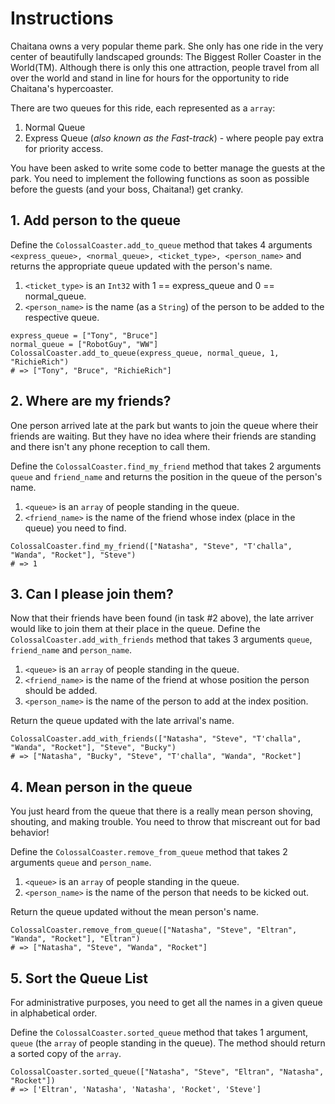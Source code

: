 # Instructions

Chaitana owns a very popular theme park.
She only has one ride in the very center of beautifully landscaped grounds: The Biggest Roller Coaster in the World(TM).
Although there is only this one attraction, people travel from all over the world and stand in line for hours for the opportunity to ride Chaitana's hypercoaster.

There are two queues for this ride, each represented as a `array`:

1. Normal Queue
2. Express Queue (_also known as the Fast-track_) - where people pay extra for priority access.

You have been asked to write some code to better manage the guests at the park.
You need to implement the following functions as soon as possible before the guests (and your boss, Chaitana!) get cranky.

## 1. Add person to the queue

Define the `ColossalCoaster.add_to_queue` method that takes 4 arguments `<express_queue>, <normal_queue>, <ticket_type>, <person_name>` and returns the appropriate queue updated with the person's name.

1. `<ticket_type>` is an `Int32` with 1 == express_queue and 0 == normal_queue.
2. `<person_name>` is the name (as a `String`) of the person to be added to the respective queue.

```crystal
express_queue = ["Tony", "Bruce"]
normal_queue = ["RobotGuy", "WW"]
ColossalCoaster.add_to_queue(express_queue, normal_queue, 1, "RichieRich")
# => ["Tony", "Bruce", "RichieRich"]
```

## 2. Where are my friends?

One person arrived late at the park but wants to join the queue where their friends are waiting.
But they have no idea where their friends are standing and there isn't any phone reception to call them.

Define the `ColossalCoaster.find_my_friend` method that takes 2 arguments `queue` and `friend_name` and returns the position in the queue of the person's name.

1. `<queue>` is an `array` of people standing in the queue.
2. `<friend_name>` is the name of the friend whose index (place in the queue) you need to find.

```crystal
ColossalCoaster.find_my_friend(["Natasha", "Steve", "T'challa", "Wanda", "Rocket"], "Steve")
# => 1
```

## 3. Can I please join them?

Now that their friends have been found (in task #2 above), the late arriver would like to join them at their place in the queue.
Define the `ColossalCoaster.add_with_friends` method that takes 3 arguments `queue`, `friend_name` and `person_name`.

1. `<queue>` is an `array` of people standing in the queue.
2. `<friend_name>` is the name of the friend at whose position the person should be added.
2. `<person_name>` is the name of the person to add at the index position.

Return the queue updated with the late arrival's name.

```crystal
ColossalCoaster.add_with_friends(["Natasha", "Steve", "T'challa", "Wanda", "Rocket"], "Steve", "Bucky")
# => ["Natasha", "Bucky", "Steve", "T'challa", "Wanda", "Rocket"]
```

## 4. Mean person in the queue

You just heard from the queue that there is a really mean person shoving, shouting, and making trouble.
You need to throw that miscreant out for bad behavior!

Define the `ColossalCoaster.remove_from_queue` method that takes 2 arguments `queue` and `person_name`.

1. `<queue>` is an `array` of people standing in the queue.
2. `<person_name>` is the name of the person that needs to be kicked out.

Return the queue updated without the mean person's name.

```crystal
ColossalCoaster.remove_from_queue(["Natasha", "Steve", "Eltran", "Wanda", "Rocket"], "Eltran")
# => ["Natasha", "Steve", "Wanda", "Rocket"]
```

## 5. Sort the Queue List

For administrative purposes, you need to get all the names in a given queue in alphabetical order.

Define the `ColossalCoaster.sorted_queue` method that takes 1 argument, `queue` (the `array` of people standing in the queue).
The method should return a sorted copy of the `array`.

```crystal
ColossalCoaster.sorted_queue(["Natasha", "Steve", "Eltran", "Natasha", "Rocket"])
# => ['Eltran', 'Natasha', 'Natasha', 'Rocket', 'Steve']
```
